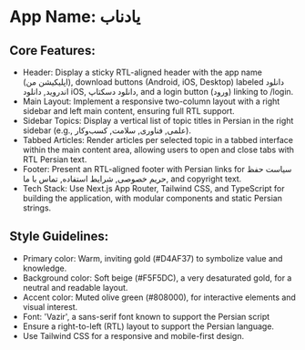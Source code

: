# **App Name**: یادناب

## Core Features:

- Header: Display a sticky RTL-aligned header with the app name (اپلیکیشن من), download buttons (Android, iOS, Desktop) labeled دانلود اندروید, دانلود iOS, دانلود دسکتاپ, and a login button (ورود) linking to /login.
- Main Layout: Implement a responsive two-column layout with a right sidebar and left main content, ensuring full RTL support.
- Sidebar Topics: Display a vertical list of topic titles in Persian in the right sidebar (e.g., علمی, فناوری, سلامت, کسب‌وکار).
- Tabbed Articles: Render articles per selected topic in a tabbed interface within the main content area, allowing users to open and close tabs with RTL Persian text.
- Footer: Present an RTL-aligned footer with Persian links for سیاست حفظ حریم خصوصی, شرایط استفاده, تماس با ما, and copyright text.
- Tech Stack: Use Next.js App Router, Tailwind CSS, and TypeScript for building the application, with modular components and static Persian strings.

## Style Guidelines:

- Primary color: Warm, inviting gold (#D4AF37) to symbolize value and knowledge.
- Background color: Soft beige (#F5F5DC), a very desaturated gold, for a neutral and readable layout.
- Accent color: Muted olive green (#808000), for interactive elements and visual interest.
- Font: 'Vazir', a sans-serif font known to support the Persian script
- Ensure a right-to-left (RTL) layout to support the Persian language.
- Use Tailwind CSS for a responsive and mobile-first design.
